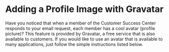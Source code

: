# Adding a Profile Image with Gravatar

Have you noticed that when a member of the Customer Success Center responds to your email request, each member has a cool avatar (profile picture)? This feature is provided by Gravatar, a free service that is also available to customers. If you would like to use an avatar that is available to many applications, just follow the simple instructions listed below.

